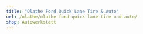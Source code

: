 ```yaml
---
title: "Olathe Ford Quick Lane Tire & Auto"
url: /olathe/olathe-ford-quick-lane-tire-und-auto/
shop: Autowerkstatt
---
```

